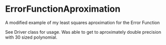 # ErrorFunctionAproximation
A modified example of my least squares aproximation for the Error Function

See Driver class for usage.
Was able to get to aproximately double precision with 30 sized polynomial.
